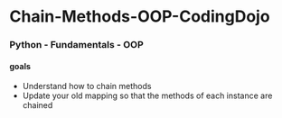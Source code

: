# Chain-Methods-OOP-CodingDojo
### Python - Fundamentals - OOP
#### goals
* Understand how to chain methods
* Update your old mapping so that the methods of each instance are chained

